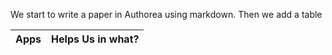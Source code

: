 We start to write a paper in Authorea using markdown. Then we add a table 

| Apps | Helps Us in what? |
|------|-------------------|
